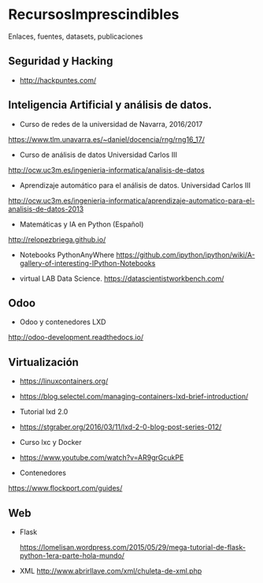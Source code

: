 # RecursosImprescindibles
Enlaces, fuentes, datasets, publicaciones

## Seguridad y Hacking

- http://hackpuntes.com/

## Inteligencia Artificial y análisis de datos.

- Curso de redes de la universidad de Navarra, 2016/2017

https://www.tlm.unavarra.es/~daniel/docencia/rng/rng16_17/

- Curso de análisis de datos Universidad Carlos III

http://ocw.uc3m.es/ingenieria-informatica/analisis-de-datos

- Aprendizaje automático para el análisis de datos. Universidad Carlos III

http://ocw.uc3m.es/ingenieria-informatica/aprendizaje-automatico-para-el-analisis-de-datos-2013

- Matemáticas y IA en Python (Español)

http://relopezbriega.github.io/

- Notebooks PythonAnyWhere
https://github.com/ipython/ipython/wiki/A-gallery-of-interesting-IPython-Notebooks

- virtual LAB Data Science.
 https://datascientistworkbench.com/

## Odoo
- Odoo y contenedores LXD

http://odoo-development.readthedocs.io/

## Virtualización

- https://linuxcontainers.org/

- https://blog.selectel.com/managing-containers-lxd-brief-introduction/

- Tutorial lxd 2.0

- https://stgraber.org/2016/03/11/lxd-2-0-blog-post-series-012/

- Curso lxc y Docker

- https://www.youtube.com/watch?v=AR9grGcukPE

- Contenedores

https://www.flockport.com/guides/

## Web

- Flask

  https://lomelisan.wordpress.com/2015/05/29/mega-tutorial-de-flask-python-1era-parte-hola-mundo/
  
- XML
  http://www.abrirllave.com/xml/chuleta-de-xml.php
